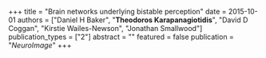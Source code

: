 +++
title = "Brain networks underlying bistable perception"
date = 2015-10-01
authors = ["Daniel H Baker", "**Theodoros Karapanagiotidis**", "David D Coggan", "Kirstie Wailes-Newson", "Jonathan Smallwood"]
publication_types = ["2"]
abstract = ""
featured = false
publication = "*NeuroImage*"
+++


